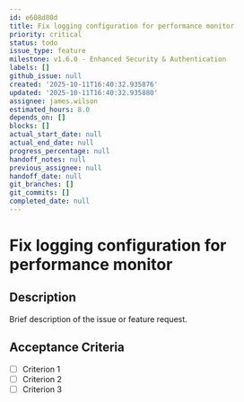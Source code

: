 ```yaml
---
id: e608d80d
title: Fix logging configuration for performance monitor
priority: critical
status: todo
issue_type: feature
milestone: v1.6.0 - Enhanced Security & Authentication
labels: []
github_issue: null
created: '2025-10-11T16:40:32.935876'
updated: '2025-10-11T16:40:32.935880'
assignee: james.wilson
estimated_hours: 8.0
depends_on: []
blocks: []
actual_start_date: null
actual_end_date: null
progress_percentage: null
handoff_notes: null
previous_assignee: null
handoff_date: null
git_branches: []
git_commits: []
completed_date: null
---
```


# Fix logging configuration for performance monitor

## Description

Brief description of the issue or feature request.

## Acceptance Criteria

- [ ] Criterion 1
- [ ] Criterion 2
- [ ] Criterion 3